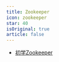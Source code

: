 ```yaml
---
title: Zookeeper
icon: zookeeper
star: 40
isOriginal: true
article: false
---
```


* [初学Zookeeper](Zookeeper.md)